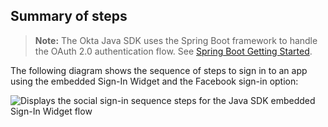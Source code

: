 ## Summary of steps

> **Note:** The Okta Java SDK uses the Spring Boot framework to handle the OAuth 2.0 authentication flow. See [Spring Boot Getting Started](https://spring.io/guides/gs/spring-boot/).

The following diagram shows the sequence of steps to sign in to an app using the embedded Sign-In Widget and the Facebook sign-in option:

<div class="common-image-format">

![Displays the social sign-in sequence steps for the Java SDK embedded Sign-In Widget flow](/img/oie-embedded-sdk/oie-embedded-widget-use-case-social-sign-in-java.png)

</div>
